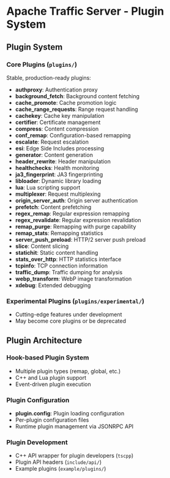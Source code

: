 # Apache Traffic Server - Plugin System

## Plugin System

### Core Plugins (`plugins/`)
Stable, production-ready plugins:
- **authproxy**: Authentication proxy
- **background_fetch**: Background content fetching
- **cache_promote**: Cache promotion logic
- **cache_range_requests**: Range request handling
- **cachekey**: Cache key manipulation
- **certifier**: Certificate management
- **compress**: Content compression
- **conf_remap**: Configuration-based remapping
- **escalate**: Request escalation
- **esi**: Edge Side Includes processing
- **generator**: Content generation
- **header_rewrite**: Header manipulation
- **healthchecks**: Health monitoring
- **ja3_fingerprint**: JA3 fingerprinting
- **libloader**: Dynamic library loading
- **lua**: Lua scripting support
- **multiplexer**: Request multiplexing
- **origin_server_auth**: Origin server authentication
- **prefetch**: Content prefetching
- **regex_remap**: Regular expression remapping
- **regex_revalidate**: Regular expression revalidation
- **remap_purge**: Remapping with purge capability
- **remap_stats**: Remapping statistics
- **server_push_preload**: HTTP/2 server push preload
- **slice**: Content slicing
- **statichit**: Static content handling
- **stats_over_http**: HTTP statistics interface
- **tcpinfo**: TCP connection information
- **traffic_dump**: Traffic dumping for analysis
- **webp_transform**: WebP image transformation
- **xdebug**: Extended debugging

### Experimental Plugins (`plugins/experimental/`)
- Cutting-edge features under development
- May become core plugins or be deprecated

## Plugin Architecture

### Hook-based Plugin System
- Multiple plugin types (remap, global, etc.)
- C++ and Lua plugin support
- Event-driven plugin execution

### Plugin Configuration
- **plugin.config**: Plugin loading configuration
- Per-plugin configuration files
- Runtime plugin management via JSONRPC API

### Plugin Development
- C++ API wrapper for plugin developers (`tscpp`)
- Plugin API headers (`include/api/`)
- Example plugins (`example/plugins/`)
